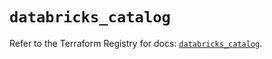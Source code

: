 # `databricks_catalog`

Refer to the Terraform Registry for docs: [`databricks_catalog`](https://registry.terraform.io/providers/databricks/databricks/1.96.0/docs/resources/catalog).
